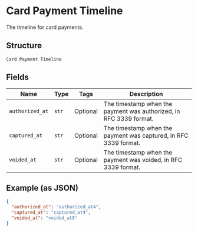 
# Card Payment Timeline

The timeline for card payments.

## Structure

`Card Payment Timeline`

## Fields

| Name | Type | Tags | Description |
|  --- | --- | --- | --- |
| `authorized_at` | `str` | Optional | The timestamp when the payment was authorized, in RFC 3339 format. |
| `captured_at` | `str` | Optional | The timestamp when the payment was captured, in RFC 3339 format. |
| `voided_at` | `str` | Optional | The timestamp when the payment was voided, in RFC 3339 format. |

## Example (as JSON)

```json
{
  "authorized_at": "authorized_at4",
  "captured_at": "captured_at4",
  "voided_at": "voided_at8"
}
```

